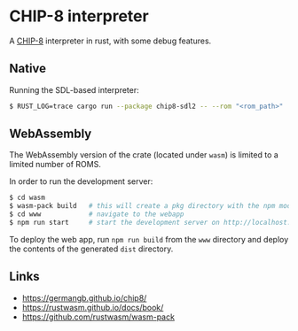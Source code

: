 # CHIP-8 interpreter

A [CHIP-8](https://en.wikipedia.org/wiki/CHIP-8) interpreter in rust, with some debug features.

## Native

Running the SDL-based interpreter:

```bash
$ RUST_LOG=trace cargo run --package chip8-sdl2 -- --rom "<rom_path>"
```

## WebAssembly

The WebAssembly version of the crate (located under `wasm`) is limited to a limited number of ROMS.

In order to run the development server:

```bash
$ cd wasm
$ wasm-pack build   # this will create a pkg directory with the npm module
$ cd www            # navigate to the webapp
$ npm run start     # start the development server on http://localhost:8080/
```

To deploy the web app, run `npm run build` from the `www` directory and deploy the contents of the generated `dist` directory.

## Links

* https://germangb.github.io/chip8/
* https://rustwasm.github.io/docs/book/
* https://github.com/rustwasm/wasm-pack